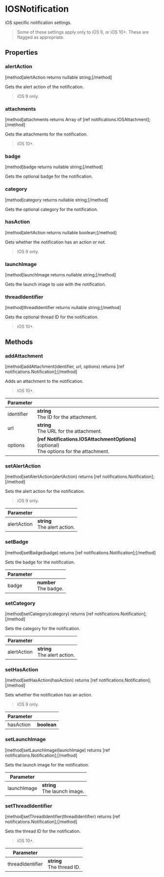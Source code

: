 # IOSNotification

iOS specific notification settings.

> Some of these settings apply only to iOS 9, or iOS 10+.  These are flagged as appropriate.

## Properties

### alertAction
[method]alertAction returns nullable string;[/method]

Gets the alert action of the notification.

> iOS 9 only.

### attachments
[method]attachments returns Array of [ref notifications.IOSAttachment];[/method]

Gets the attachments for the notification.

> iOS 10+.

### badge
[method]badge returns nullable string;[/method]

Gets the optional badge for the notification.

### category
[method]category returns nullable string;[/method]

Gets the optional category for the notification.

### hasAction
[method]alertAction returns nullable boolean;[/method]

Gets whether the notification has an action or not.

> iOS 9 only.

### launchImage
[method]launchImage returns nullable string;[/method]

Gets the launch image to use with the notification.

### threadIdentifier
[method]threadIdentifier returns nullable string;[/method]

Gets the optional thread ID for the notification.

> iOS 10+.

## Methods

### addAttachment
[method]addAttachment(identifier, url, options) returns [ref notifications.Notification];[/method]

Adds an attachment to the notification.

> iOS 10+.

| Parameter |         |
| --------- | ------- |
| identifier  | **string** <br /> The ID for the attachment. |
| url  | **string** <br /> The URL for the attachment. |
| options  | **[ref Notifications.IOSAttachmentOptions]** (optional) <br /> The options for the attachment. |

### setAlertAction
[method]setAlertAction(alertAction) returns [ref notifications.Notification];[/method]

Sets the alert action for the notification.

> iOS 9 only.

| Parameter |         |
| --------- | ------- |
| alertAction  | **string** <br /> The alert action. |

### setBadge
[method]setBadge(badge) returns [ref notifications.Notification];[/method]

Sets the badge for the notification.

| Parameter |         |
| --------- | ------- |
| badge  | **number** <br /> The badge. |

### setCategory
[method]setCategory(category) returns [ref notifications.Notification];[/method]

Sets the category for the notification.

| Parameter |         |
| --------- | ------- |
| alertAction  | **string** <br /> The alert action. |

### setHasAction
[method]setHasAction(hasAction) returns [ref notifications.Notification];[/method]

Sets whether the notification has an action.

> iOS 9 only.

| Parameter |         |
| --------- | ------- |
| hasAction  | **boolean** |

### setLaunchImage
[method]setLaunchImage(launchImage) returns [ref notifications.Notification];[/method]

Sets the launch image for the notification.

| Parameter |         |
| --------- | ------- |
| launchImage  | **string** <br /> The launch image. |

### setThreadIdentifier
[method]setThreadIdentifier(threadIdentifier) returns [ref notifications.Notification];[/method]

Sets the thread ID for the notification.

> iOS 10+.

| Parameter |         |
| --------- | ------- |
| threadIdentifier  | **string** <br /> The thread ID. |